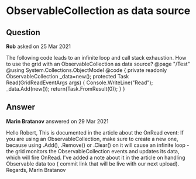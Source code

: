 # ObservableCollection as data source

## Question

**Rob** asked on 25 Mar 2021

The following code leads to an infinite loop and call stack exhaustion. How to use the grid with an ObservableCollection as data source? @page "/Test" @using System.Collections.ObjectModel <TelerikGrid Data="_data" Pageable="true" OnRead="@Read" /> @code { private readonly ObservableCollection<object> _data=new(); protected Task Read(GridReadEventArgs args) { Console.WriteLine("Read"); _data.Add(new()); return(Task.FromResult(0)); } }

## Answer

**Marin Bratanov** answered on 29 Mar 2021

Hello Robert, This is documented in the article about the OnRead event: If you are using an ObservableCollection, make sure to create a new one, because using .Add(), .Remove() or .Clear() on it will cause an infinite loop - the grid monitors the ObservableCollection events and updates its data, which will fire OnRead. I've added a note about it in the article on handling Observable data too ( commit link that will be live with our next upload). Regards, Marin Bratanov
